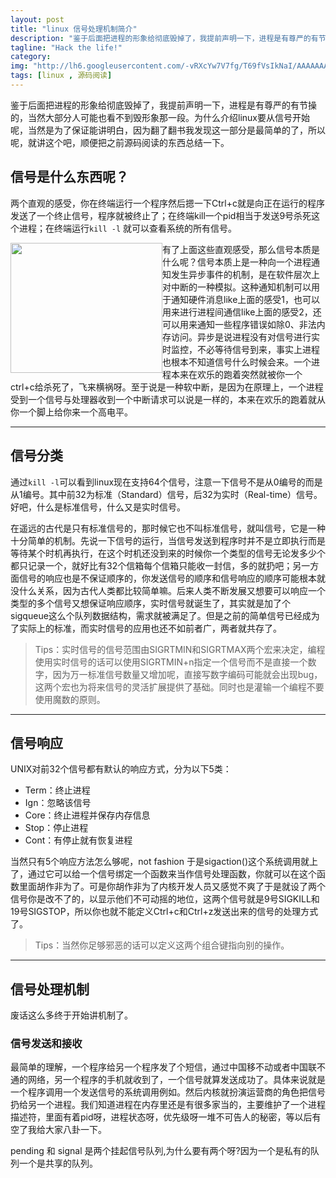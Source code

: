 ```yaml
---
layout: post
title: "linux 信号处理机制简介"
description: "鉴于后面把进程的形象给彻底毁掉了，我提前声明一下，进程是有尊严的有节操的，当然大部分人可能也看不到毁形象那一段了。"
tagline: "Hack the life!"
category: 
img: "http://lh6.googleusercontent.com/-vRXcYw7V7fg/T69fVsIkNaI/AAAAAAAAAIw/Y3KgmC33VbI/s512/linux.jpg"
tags: [linux , 源码阅读]
---
```

<div>
<p>
    鉴于后面把进程的形象给彻底毁掉了，我提前声明一下，进程是有尊严的有节操的，当然大部分人可能也看不到毁形象那一段。为什么介绍linux要从信号开始呢，当然是为了保证能讲明白，因为翻了翻书我发现这一部分是最简单的了，所以呢，就讲这个吧，顺便把之前源码阅读的东西总结一下。
</p>
<h2>信号是什么东西呢？</h2>
<p>两个直观的感受，你在终端运行一个程序然后摁一下Ctrl+c就是向正在运行的程序发送了一个终止信号，程序就被终止了；在终端kill一个pid相当于发送9号杀死这个进程；在终端运行<code>kill -l</code>
就可以查看系统的所有信号。   </p> 
<img src="http://lh6.googleusercontent.com/-vRXcYw7V7fg/T69fVsIkNaI/AAAAAAAAAIw/Y3KgmC33VbI/s512/linux.jpg" style="float:left;width:243px;height:208px">	
<p>有了上面这些直观感受，那么信号本质是什么呢？信号本质上是一种向一个进程通知发生异步事件的机制，是在软件层次上对中断的一种模拟。这种通知机制可以用于通知硬件消息like上面的感受1，也可以用来进行进程间通信like上面的感受2，还可以用来通知一些程序错误如除0、非法内存访问。异步是说进程没有对信号进行实时监控，不必等待信号到来，事实上进程也根本不知道信号什么时候会来。一个进程本来在欢乐的跑着突然就被你一个ctrl+c给杀死了，飞来横祸呀。至于说是一种软中断，是因为在原理上，一个进程受到一个信号与处理器收到一个中断请求可以说是一样的，本来在欢乐的跑着就从你一个脚上给你来一个高电平。</p>
<hr>
<h2>信号分类</h2>
<p>通过<code>kill -l</code>可以看到linux现在支持64个信号，注意一下信号不是从0编号的而是从1编号。其中前32为标准（Standard）信号，后32为实时（Real-time）信号。好吧，什么是标准信号，什么又是实时信号。</p>
<p>在遥远的古代是只有标准信号的，那时候它也不叫标准信号，就叫信号，它是一种十分简单的机制。先说一下信号的运行，当信号发送到程序时并不是立即执行而是等待某个时机再执行，在这个时机还没到来的时候你一个类型的信号无论发多少个都只记录一个，就好比有32个信箱每个信箱只能收一封信，多的就扔吧；另一方面信号的响应也是不保证顺序的，你发送信号的顺序和信号响应的顺序可能根本就没什么关系，因为古代人类都比较简单嘛。后来人类不断发展又想要可以响应一个类型的多个信号又想保证响应顺序，实时信号就诞生了，其实就是加了个sigqueue这么个队列数据结构，需求就被满足了。但是之前的简单信号已经成为了实际上的标准，而实时信号的应用也还不如前者广，两者就共存了。</p>
<blockquote>Tips：实时信号的信号范围由SIGRTMIN和SIGRTMAX两个宏来决定，编程使用实时信号的话可以使用SIGRTMIN+n指定一个信号而不是直接一个数字，因为万一标准信号数量又增加呢，直接写数字编码可能就会出现bug，这两个宏也为将来信号的灵活扩展提供了基础。同时也是灌输一个编程不要使用魔数的原则。</blockquote>
<hr>
<h2>信号响应</h2>
UNIX对前32个信号都有默认的响应方式，分为以下5类：
<ul>
<li>Term：终止进程</li>
<li>Ign：忽略该信号</li>
<li>Core：终止进程并保存内存信息</li>
<li>Stop：停止进程</li>
<li>Cont：有停止就有恢复进程</li>
</ul>
<p>当然只有5个响应方法怎么够呢，not fashion 于是sigaction()这个系统调用就上了，通过它可以给一个信号绑定一个函数来当作信号处理函数，你就可以在这个函数里面胡作非为了。可是你胡作非为了内核开发人员又感觉不爽了于是就设了两个信号你是改不了的，以显示他们不可动摇的地位，这两个信号就是9号SIGKILL和19号SIGSTOP，所以你也就不能定义Ctrl+c和Ctrl+z发送出来的信号的处理方式了。</p>
<blockquote>Tips：当然你足够邪恶的话可以定义这两个组合键指向别的操作。</blockquote>
<hr>
<h2>信号处理机制</h2>
<p>废话这么多终于开始讲机制了。</p>
<h3>信号发送和接收</h3>
<p>最简单的理解，一个程序给另一个程序发了个短信，通过中国移不动或者中国联不通的网络，另一个程序的手机就收到了，一个信号就算发送成功了。具体来说就是一个程序调用一个发送信号的系统调用例如。然后内核就扮演运营商的角色把信号扔给另一个进程。我们知道进程在内存里还是有很多家当的，主要维护了一个进程描述符，里面有着pid呀，进程状态呀，优先级呀一堆不可告人的秘密，等以后有空了我给大家八卦一下。</p>
<p> pending 和 signal 是两个挂起信号队列,为什么要有两个呀?因为一个是私有的队列一个是共享的队列。</p>
</div>
